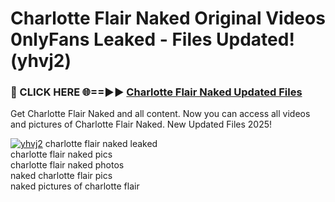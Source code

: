 # Charlotte Flair Naked Original Videos 0nlyFans Leaked - Files Updated! (yhvj2)

<h3>🔴 CLICK HERE 🌐==►► <a href="https://tinyurl.com/up5wt9bj" rel="nofollow">Charlotte Flair Naked Updated Files</a></h3>

Get Charlotte Flair Naked and all content. Now you can access all videos and pictures of Charlotte Flair Naked. New Updated Files 2025!

[![yhvj2](https://i.imgur.com/ABiUzMV.gif)](https://tinyurl.com/up5wt9bj)
charlotte flair naked leaked<br>
charlotte flair naked pics<br>
charlotte flair naked photos<br>
naked charlotte flair pics<br>
naked pictures of charlotte flair